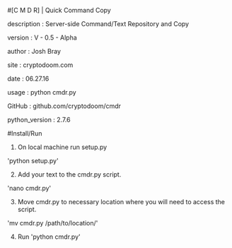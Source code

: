 #[C M D R] | Quick Command Copy

description     : Server-side Command/Text Repository and Copy

version         : V - 0.5 - Alpha

author          : Josh Bray

site            : cryptodoom.com

date            : 06.27.16

usage           : python cmdr.py

GitHub          : github.com/cryptodoom/cmdr

python_version  : 2.7.6


#Install/Run

1) On local machine run setup.py

'python setup.py'


2) Add your text to the cmdr.py script.

'nano cmdr.py'


3) Move cmdr.py to necessary location where you will need to access the script.

'mv cmdr.py /path/to/location/'


4) Run 'python cmdr.py'
